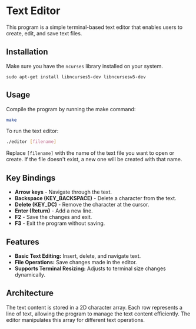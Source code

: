 # Text Editor

This program is a simple terminal-based text editor that enables users to create, edit, and save text files.

## Installation

Make sure you have the `ncurses` library installed on your system.

```sudo apt-get install libncurses5-dev libncursesw5-dev```

## Usage

Compile the program by running the make command:

```bash
make
```

To run the text editor:

```bash
./editor [filename]
```

Replace `[filename]` with the name of the text file you want to open or create. If the file doesn't exist, a new one will be created with that name.

## Key Bindings

- **Arrow keys** - Navigate through the text.
- **Backspace (KEY_BACKSPACE)** - Delete a character from the text.
- **Delete (KEY_DC)** - Remove the character at the cursor.
- **Enter (Return)** - Add a new line.
- **F2** - Save the changes and exit.
- **F3** - Exit the program without saving.

## Features

- **Basic Text Editing:** Insert, delete, and navigate text.
- **File Operations:** Save changes made in the editor.
- **Supports Terminal Resizing:** Adjusts to terminal size changes dynamically.

## Architecture

The text content is stored in a 2D character array. Each row represents a line of text, allowing the program to manage the text content efficiently. The editor manipulates this array for different text operations.
